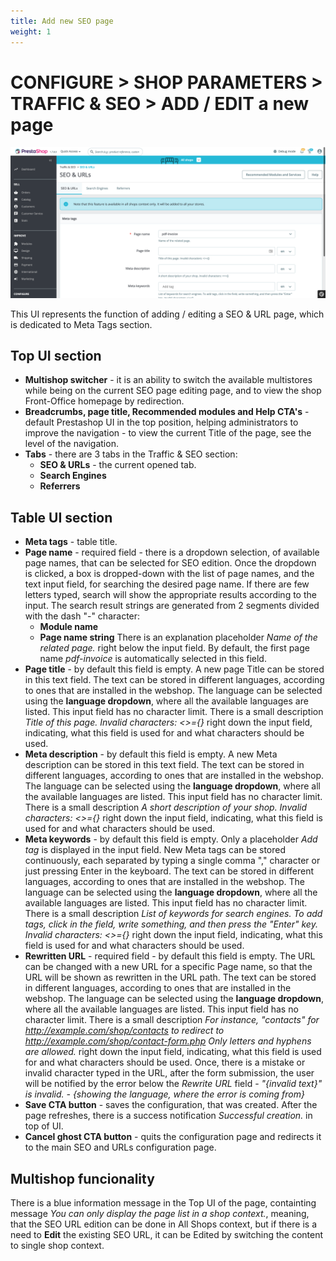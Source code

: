 ```yaml
---
title: Add new SEO page
weight: 1
---
```

# CONFIGURE > SHOP PARAMETERS > TRAFFIC & SEO > ADD / EDIT a new page

![Add / Edit new SEO page](static/img/SEO_and_URLs_configure.png)

This UI represents the function of adding / editing a SEO & URL page, which is dedicated to Meta Tags section.

## Top UI section

- **Multishop switcher** - it is an ability to switch the available multistores while being on the current SEO page editing page, and to view the shop Front-Office homepage by redirection.
- **Breadcrumbs, page title, Recommended modules and Help CTA's** - default Prestashop UI in the top position, helping administrators to improve the navigation - to view the current Title of the page, see the level of the navigation.
- **Tabs** - there are 3 tabs in the Traffic & SEO section:
  - **SEO & URLs** - the current opened tab.
  - **Search Engines** 
  - **Referrers**

## Table UI section

- **Meta tags** - table title.
- **Page name** - required field - there is a dropdown selection, of available page names, that can be selected for SEO edition. Once the dropdown is clicked, a box is dropped-down with the list of page names, and the text input field, for searching the desired page name. If there are few letters typed, search will show the appropriate results according to the input. The search result strings are generated from 2 segments divided with the dash "-" character:
  - **Module name**
  - **Page name string**
There is an explanation placeholder _Name of the related page._ right below the input field. By default, the first page name _pdf-invoice_ is automatically selected in this field.
- **Page title** - by default this field is empty. A new page Title can be stored in this text field. The text can be stored in different languages, according to ones that are installed in the webshop. The language can be selected using the **language dropdown**, where all the available languages are listed. This input field has no character limit. There is a small description _Title of this page. Invalid characters: <>={}_ right down the input field, indicating, what this field is used for and what characters should be used.
- **Meta description** - by default this field is empty. A new Meta description can be stored in this text field. The text can be stored in different languages, according to ones that are installed in the webshop. The language can be selected using the **language dropdown**, where all the available languages are listed. This input field has no character limit. There is a small description _A short description of your shop. Invalid characters: <>={}_ right down the input field, indicating, what this field is used for and what characters should be used.
- **Meta keywords** - by default this field is empty. Only a placeholder _Add tag_ is displayed in the input field. New Meta tags can be stored continuously, each separated by typing a single comma "," character or just pressing Enter in the keyboard. The text can be stored in different languages, according to ones that are installed in the webshop. The language can be selected using the **language dropdown**, where all the available languages are listed. This input field has no character limit. There is a small description _List of keywords for search engines. To add tags, click in the field, write something, and then press the "Enter" key. Invalid characters: <>={}_ right down the input field, indicating, what this field is used for and what characters should be used.
- **Rewritten URL** - required field - by default this field is empty. The URL can be changed with a new URL for a specific Page name, so that the URL will be shown as rewritten in the URL path. The text can be stored in different languages, according to ones that are installed in the webshop. The language can be selected using the **language dropdown**, where all the available languages are listed. This input field has no character limit. There is a small description _For instance, "contacts" for http://example.com/shop/contacts to redirect to http://example.com/shop/contact-form.php Only letters and hyphens are allowed._ right down the input field, indicating, what this field is used for and what characters should be used. Once, there is a mistake or invalid character typed in the URL, after the form submission, the user will be notified by the error below the _Rewrite URL_ field - _"{invalid text}" is invalid. - {showing the language, where the error is coming from}_ 
- **Save CTA button** - saves the configuration, that was created. After the page refreshes, there is a success notification _Successful creation._ in top of UI.
- **Cancel ghost CTA button** - quits the configuration page and redirects it to the main SEO and URLs configuration page.

## Multishop funcionality

There is a blue information message in the Top UI of the page, containting message _You can only display the page list in a shop context._, meaning, that the SEO URL edition can be done in All Shops context, but if there is a need to **Edit** the existing SEO URL, it can be Edited by switching the content to single shop context. 
